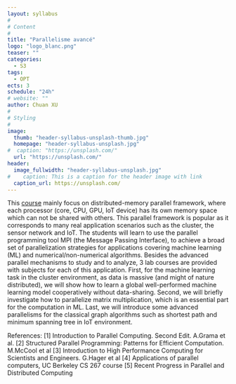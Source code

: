 ```yaml
---
layout: syllabus
#
# Content
#
title: "Parallelisme avancé"
logo: "logo_blanc.png"
teaser: ""
categories:
  - S3
tags:
  - OPT
ects: 3
schedule: "24h"
# website: ""
author: Chuan XU
#
# Styling
#
image:
  thumb: "header-syllabus-unsplash-thumb.jpg"
  homepage: "header-syllabus-unsplash.jpg"
#  caption: "https://unsplash.com/"
  url: "https://unsplash.com/"
header:
  image_fullwidth: "header-syllabus-unsplash.jpg"
#    caption: This is a caption for the header image with link
  caption_url: https://unsplash.com/  
---
```


This [course](https://sites.google.com/view/chuanxu/distributed-memory-parallel-programming) mainly focus on distributed-memory parallel framework, where each processor (core, CPU, GPU, IoT device) has its own memory space which can not be shared with others. This parallel framework is popular as it corresponds to many real application scenarios such as the cluster, the sensor network and IoT.
The students will learn to use the parallel programming tool MPI (the Message Passing Interface), to achieve a broad set of parallelization strategies for applications covering machine learning (ML) and numerical/non-numerical algorithms. Besides the advanced parallel mechanisms to study and to analyze, 3 lab courses are provided with subjects for each of this application.
First, for the machine learning task in the cluster environment, as data is massive (and might of nature distributed), we will show how to learn a global well-performed machine learning model cooperatively without data-sharing. Second, we will briefly investigate how to parallelize matrix multiplication, which is an essential part for the computation in ML. Last, we will introduce some advanced parallelisms for the classical graph algorithms such as shortest path and minimum spanning tree in IoT environment.

References:
[1] Introduction to Parallel Computing. Second Edit. A.Grama et al.
[2] Structured Parallel Programming: Patterns for Efficient Computation. M.McCool et al
[3] Introduction to High Performance Computing for Scientists and Engineers. G.Hager et al
[4] Applications of parallel computers, UC Berkeley CS 267 course
[5] Recent Progress in Parallel and Distributed Computing
